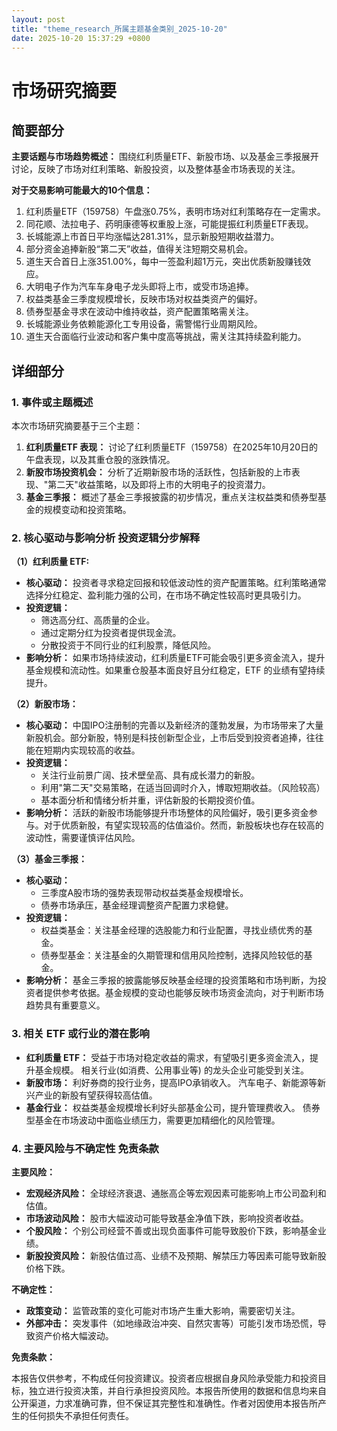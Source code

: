 ```yaml
---
layout: post
title: "theme_research_所属主题基金类别_2025-10-20"
date: 2025-10-20 15:37:29 +0800
---
```


# 市场研究摘要

## 简要部分

**主要话题与市场趋势概述：** 围绕红利质量ETF、新股市场、以及基金三季报展开讨论，反映了市场对红利策略、新股投资，以及整体基金市场表现的关注。

**对于交易影响可能最大的10个信息：**

1.  红利质量ETF（159758）午盘涨0.75%，表明市场对红利策略存在一定需求。
2.  同花顺、法拉电子、药明康德等权重股上涨，可能提振红利质量ETF表现。
3.  长城能源上市首日平均涨幅达281.31%，显示新股短期收益潜力。
4.  部分资金追捧新股“第二天”收益，值得关注短期交易机会。
5.  道生天合首日上涨351.00%，每中一签盈利超1万元，突出优质新股赚钱效应。
6.  大明电子作为汽车车身电子龙头即将上市，或受市场追捧。
7.  权益类基金三季度规模增长，反映市场对权益类资产的偏好。
8.  债券型基金寻求在波动中维持收益，资产配置策略需关注。
9.  长城能源业务依赖能源化工专用设备，需警惕行业周期风险。
10. 道生天合面临行业波动和客户集中度高等挑战，需关注其持续盈利能力。

## 详细部分

### 1. 事件或主题概述

本次市场研究摘要基于三个主题：

1.  **红利质量ETF 表现：** 讨论了红利质量ETF（159758）在2025年10月20日的午盘表现，以及其重仓股的涨跌情况。
2.  **新股市场投资机会：** 分析了近期新股市场的活跃性，包括新股的上市表现、"第二天"收益策略，以及即将上市的大明电子的投资潜力。
3.  **基金三季报：** 概述了基金三季报披露的初步情况，重点关注权益类和债券型基金的规模变动和投资策略。

### 2. 核心驱动与影响分析 投资逻辑分步解释

**（1）红利质量 ETF:**

*   **核心驱动：** 投资者寻求稳定回报和较低波动性的资产配置策略。红利策略通常选择分红稳定、盈利能力强的公司，在市场不确定性较高时更具吸引力。
*   **投资逻辑：**
    *   筛选高分红、高质量的企业。
    *   通过定期分红为投资者提供现金流。
    *   分散投资于不同行业的红利股票，降低风险。
*   **影响分析：**  如果市场持续波动，红利质量ETF可能会吸引更多资金流入，提升基金规模和流动性。如果重仓股基本面良好且分红稳定，ETF 的业绩有望持续提升。

**（2）新股市场：**

*   **核心驱动：** 中国IPO注册制的完善以及新经济的蓬勃发展，为市场带来了大量新股机会。部分新股，特别是科技创新型企业，上市后受到投资者追捧，往往能在短期内实现较高的收益。
*   **投资逻辑：**
    *   关注行业前景广阔、技术壁垒高、具有成长潜力的新股。
    *   利用"第二天"交易策略，在适当回调时介入，博取短期收益。（风险较高）
    *   基本面分析和情绪分析并重，评估新股的长期投资价值。
*   **影响分析：** 活跃的新股市场能够提升市场整体的风险偏好，吸引更多资金参与。对于优质新股，有望实现较高的估值溢价。然而，新股板块也存在较高的波动性，需要谨慎评估风险。

**（3）基金三季报：**

*   **核心驱动：**
    *   三季度A股市场的强势表现带动权益类基金规模增长。
    *   债券市场承压，基金经理调整资产配置力求稳健。
*   **投资逻辑：**
    *   权益类基金：关注基金经理的选股能力和行业配置，寻找业绩优秀的基金。
    *   债券型基金：关注基金的久期管理和信用风险控制，选择风险较低的基金。
*   **影响分析：** 基金三季报的披露能够反映基金经理的投资策略和市场判断，为投资者提供参考依据。基金规模的变动也能够反映市场资金流向，对于判断市场趋势具有重要意义。

### 3. 相关 ETF 或行业的潜在影响

*   **红利质量 ETF：** 受益于市场对稳定收益的需求，有望吸引更多资金流入，提升基金规模。 相关行业(如消费、公用事业等) 的龙头企业可能受到关注。
*   **新股市场：** 利好券商的投行业务，提高IPO承销收入。 汽车电子、新能源等新兴产业的新股有望获得较高估值。
*   **基金行业：** 权益类基金规模增长利好头部基金公司，提升管理费收入。 债券型基金在市场波动中面临业绩压力，需要更加精细化的风险管理。

### 4. 主要风险与不确定性 免责条款

**主要风险：**

*   **宏观经济风险：** 全球经济衰退、通胀高企等宏观因素可能影响上市公司盈利和估值。
*   **市场波动风险：** 股市大幅波动可能导致基金净值下跌，影响投资者收益。
*   **个股风险：** 个别公司经营不善或出现负面事件可能导致股价下跌，影响基金业绩。
*   **新股投资风险：** 新股估值过高、业绩不及预期、解禁压力等因素可能导致新股价格下跌。

**不确定性：**

*   **政策变动：** 监管政策的变化可能对市场产生重大影响，需要密切关注。
*   **外部冲击：** 突发事件（如地缘政治冲突、自然灾害等）可能引发市场恐慌，导致资产价格大幅波动。

**免责条款：**

本报告仅供参考，不构成任何投资建议。投资者应根据自身风险承受能力和投资目标，独立进行投资决策，并自行承担投资风险。本报告所使用的数据和信息均来自公开渠道，力求准确可靠，但不保证其完整性和准确性。作者对因使用本报告所产生的任何损失不承担任何责任。